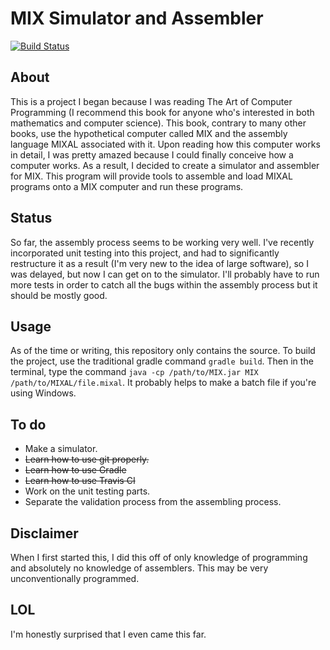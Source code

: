 # MIX Simulator and Assembler 
[![Build Status](https://travis-ci.org/thkim1011/mix.svg?branch=master)](https://travis-ci.org/thkim1011/mix)
## About
This is a project I began because I was reading The Art of Computer Programming (I recommend this book for anyone who's interested in both mathematics and computer science). This book, contrary to many other books, use the hypothetical computer called MIX and the assembly language MIXAL associated with it. Upon reading how this computer works in detail, I was pretty amazed because I could finally conceive how a computer works. As a result, I decided to create a simulator and assembler for MIX. This program will provide tools to assemble and load MIXAL programs onto a MIX computer and run these programs. 

## Status
So far, the assembly process seems to be working very well. I've recently incorporated unit testing into this project, and had to significantly restructure it as a result (I'm very new to the idea of large software), so I was delayed, but now I can get on to the simulator. I'll probably have to run more tests in order to catch all the bugs within the assembly process but it should be mostly good. 

## Usage
As of the time or writing, this repository only contains the source. To build the project, use the traditional gradle command `gradle build`. Then in the terminal, type the command `java -cp /path/to/MIX.jar MIX /path/to/MIXAL/file.mixal`. It probably helps to make a batch file if you're using Windows.

## To do
* Make a simulator.
* ~~Learn how to use git properly.~~
* ~~Learn how to use Gradle~~
* ~~Learn how to use Travis CI~~
* Work on the unit testing parts.
* Separate the validation process from the assembling process.

## Disclaimer
When I first started this, I did this off of only knowledge of programming and absolutely no knowledge of assemblers. This may be very unconventionally programmed.

## LOL
I'm honestly surprised that I even came this far.
